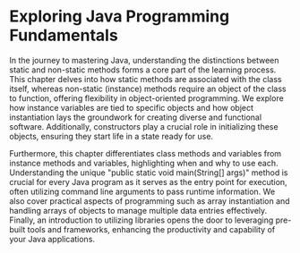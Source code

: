 # Exploring Java Programming Fundamentals

In the journey to mastering Java, understanding the distinctions between static and non-static methods forms a core part of the learning process. This chapter delves into how static methods are associated with the class itself, whereas non-static (instance) methods require an object of the class to function, offering flexibility in object-oriented programming. We explore how instance variables are tied to specific objects and how object instantiation lays the groundwork for creating diverse and functional software. Additionally, constructors play a crucial role in initializing these objects, ensuring they start life in a state ready for use.

Furthermore, this chapter differentiates class methods and variables from instance methods and variables, highlighting when and why to use each. Understanding the unique "public static void main(String[] args)" method is crucial for every Java program as it serves as the entry point for execution, often utilizing command line arguments to pass runtime information. We also cover practical aspects of programming such as array instantiation and handling arrays of objects to manage multiple data entries effectively. Finally, an introduction to utilizing libraries opens the door to leveraging pre-built tools and frameworks, enhancing the productivity and capability of your Java applications.


